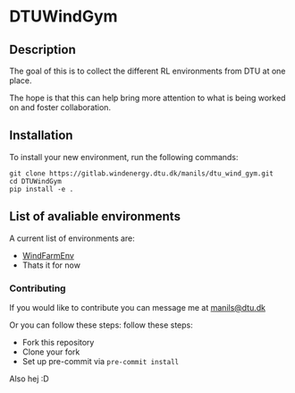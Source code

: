 # DTUWindGym

## Description

The goal of this is to collect the different RL environments from DTU at one place. 

The hope is that this can help bring more attention to what is being worked on and foster collaboration. 

## Installation

To install your new environment, run the following commands:

```{shell}
git clone https://gitlab.windenergy.dtu.dk/manils/dtu_wind_gym.git
cd DTUWindGym
pip install -e .
```

## List of avaliable environments

A current list of environments are:
- [WindFarmEnv](DTUWindGym/envs/WindFarmEnv/)
- Thats it for now 


### Contributing
If you would like to contribute you can message me at manils@dtu.dk 

Or you can follow these steps:
follow these steps:
- Fork this repository
- Clone your fork
- Set up pre-commit via `pre-commit install`


Also hej :D 
